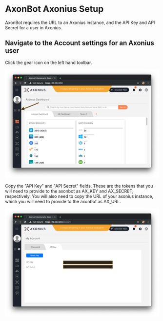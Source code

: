 # AxonBot Axonius Setup

AxonBot requires the URL to an Axonius instance, and the API Key and API Secret for a user in Axonius.

## Navigate to the Account settings for an Axonius user

Click the gear icon on the left hand toolbar.

![Account settings step 1](axonius_account_settings1.png)

Copy the "API Key" and "API Secret" fields. These are the tokens that you will need to provide to the axonbot as AX_KEY and AX_SECRET, respectively. You will also need to copy the URL of your axonius instance, which you will need to provide to the axonbot as AX_URL.

![Account settings step 2](axonius_account_settings2.png)
